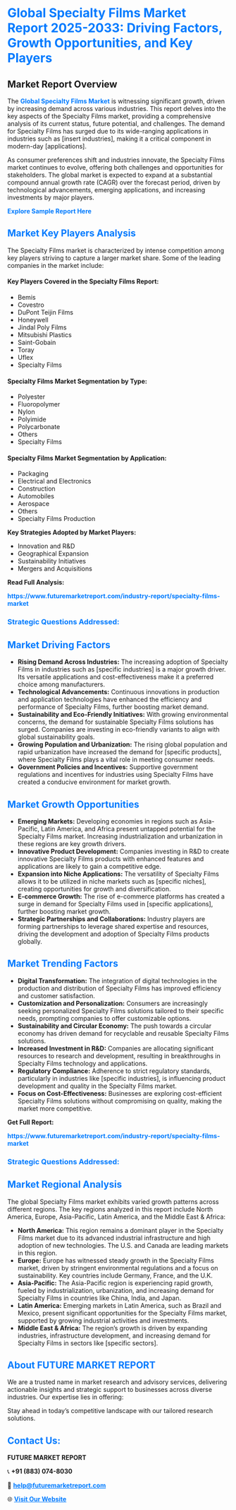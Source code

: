 <h1 style="color: #007BFF;">Global Specialty Films Market Report 2025-2033: Driving Factors, Growth Opportunities, and Key Players</h1>

<section id="overview">
<h2>Market Report Overview</h2>
<p>The <a href="https://www.futuremarketreport.com/industry-report/specialty-films-market" style="color: #007BFF; text-decoration: none;"><strong>Global Specialty Films Market</strong></a> is witnessing significant growth, driven by increasing demand across various industries. This report delves into the key aspects of the Specialty Films market, providing a comprehensive analysis of its current status, future potential, and challenges. The demand for Specialty Films has surged due to its wide-ranging applications in industries such as [insert industries], making it a critical component in modern-day [applications].</p>
<p>As consumer preferences shift and industries innovate, the Specialty Films market continues to evolve, offering both challenges and opportunities for stakeholders. The global market is expected to expand at a substantial compound annual growth rate (CAGR) over the forecast period, driven by technological advancements, emerging applications, and increasing investments by major players.</p>
</section>

<section id="overview">
<p><a href="https://www.futuremarketreport.com/request-sample/reportId=110661" style="color: #007BFF; text-decoration: none;"><strong>Explore Sample Report Here</strong></a></p>
</section>

<section id="key-players">
<h2 style="color: #007BFF;">Market Key Players Analysis</h2>
<p>The Specialty Films market is characterized by intense competition among key players striving to capture a larger market share. Some of the leading companies in the market include:</p>
<h4>Key Players Covered in the Specialty Films Report:</h4>
<ul><li>Bemis</li><li>Covestro</li><li>DuPont Teijin Films</li><li>Honeywell</li><li>Jindal Poly Films</li><li>Mitsubishi Plastics</li><li>Saint-Gobain</li><li>Toray</li><li>Uflex</li><li>Specialty Films</li></ul>
<h4>Specialty Films Market Segmentation by Type:</h4>
<ul><li>Polyester</li><li>Fluoropolymer</li><li>Nylon</li><li>Polyimide</li><li>Polycarbonate</li><li>Others</li><li>Specialty Films</li></ul>

<h4>Specialty Films Market Segmentation by Application:</h4>
<ul><li>Packaging</li><li>Electrical and Electronics</li><li>Construction</li><li>Automobiles</li><li>Aerospace</li><li>Others</li><li>Specialty Films Production</li></ul>
<p><strong>Key Strategies Adopted by Market Players:</strong></p>
<ul>
<li>Innovation and R&D</li>
<li>Geographical Expansion</li>
<li>Sustainability Initiatives</li>
<li>Mergers and Acquisitions</li>
</ul>
</section>

<section>
<p><strong>Read Full Analysis: </strong></p><a href="https://www.futuremarketreport.com/industry-report/specialty-films-market" style="color: #007BFF; text-decoration: none;"><strong>https://www.futuremarketreport.com/industry-report/specialty-films-market</strong></a>
<h3 style="color: #007BFF;">Strategic Questions Addressed:</h3>
</section>

<section id="driving-factors">
<h2 style="color: #007BFF;">Market Driving Factors</h2>
<ul>
<li><strong>Rising Demand Across Industries:</strong> The increasing adoption of Specialty Films in industries such as [specific industries] is a major growth driver. Its versatile applications and cost-effectiveness make it a preferred choice among manufacturers.</li>
<li><strong>Technological Advancements:</strong> Continuous innovations in production and application technologies have enhanced the efficiency and performance of Specialty Films, further boosting market demand.</li>
<li><strong>Sustainability and Eco-Friendly Initiatives:</strong> With growing environmental concerns, the demand for sustainable Specialty Films solutions has surged. Companies are investing in eco-friendly variants to align with global sustainability goals.</li>
<li><strong>Growing Population and Urbanization:</strong> The rising global population and rapid urbanization have increased the demand for [specific products], where Specialty Films plays a vital role in meeting consumer needs.</li>
<li><strong>Government Policies and Incentives:</strong> Supportive government regulations and incentives for industries using Specialty Films have created a conducive environment for market growth.</li>
</ul>
</section>

<section id="growth-opportunities">
<h2 style="color: #007BFF;">Market Growth Opportunities</h2>
<ul>
<li><strong>Emerging Markets:</strong> Developing economies in regions such as Asia-Pacific, Latin America, and Africa present untapped potential for the Specialty Films market. Increasing industrialization and urbanization in these regions are key growth drivers.</li>
<li><strong>Innovative Product Development:</strong> Companies investing in R&D to create innovative Specialty Films products with enhanced features and applications are likely to gain a competitive edge.</li>
<li><strong>Expansion into Niche Applications:</strong> The versatility of Specialty Films allows it to be utilized in niche markets such as [specific niches], creating opportunities for growth and diversification.</li>
<li><strong>E-commerce Growth:</strong> The rise of e-commerce platforms has created a surge in demand for Specialty Films used in [specific applications], further boosting market growth.</li>
<li><strong>Strategic Partnerships and Collaborations:</strong> Industry players are forming partnerships to leverage shared expertise and resources, driving the development and adoption of Specialty Films products globally.</li>
</ul>
</section>

<section id="trending-factors">
<h2 style="color: #007BFF;">Market Trending Factors</h2>
<ul>
<li><strong>Digital Transformation:</strong> The integration of digital technologies in the production and distribution of Specialty Films has improved efficiency and customer satisfaction.</li>
<li><strong>Customization and Personalization:</strong> Consumers are increasingly seeking personalized Specialty Films solutions tailored to their specific needs, prompting companies to offer customizable options.</li>
<li><strong>Sustainability and Circular Economy:</strong> The push towards a circular economy has driven demand for recyclable and reusable Specialty Films solutions.</li>
<li><strong>Increased Investment in R&D:</strong> Companies are allocating significant resources to research and development, resulting in breakthroughs in Specialty Films technology and applications.</li>
<li><strong>Regulatory Compliance:</strong> Adherence to strict regulatory standards, particularly in industries like [specific industries], is influencing product development and quality in the Specialty Films market.</li>
<li><strong>Focus on Cost-Effectiveness:</strong> Businesses are exploring cost-efficient Specialty Films solutions without compromising on quality, making the market more competitive.</li>
</ul>
</section>

<section>
<p><strong>Get Full Report: </strong></p><a href="https://www.futuremarketreport.com/industry-report/specialty-films-market" style="color: #007BFF; text-decoration: none;"><strong>https://www.futuremarketreport.com/industry-report/specialty-films-market</strong></a>
<h3 style="color: #007BFF;">Strategic Questions Addressed:</h3>
</section>


<section id="regional-analysis">
<h2 style="color: #007BFF;">Market Regional Analysis</h2>
<p>The global Specialty Films market exhibits varied growth patterns across different regions. The key regions analyzed in this report include North America, Europe, Asia-Pacific, Latin America, and the Middle East & Africa:</p>
<ul>
<li><strong>North America:</strong> This region remains a dominant player in the Specialty Films market due to its advanced industrial infrastructure and high adoption of new technologies. The U.S. and Canada are leading markets in this region.</li>
<li><strong>Europe:</strong> Europe has witnessed steady growth in the Specialty Films market, driven by stringent environmental regulations and a focus on sustainability. Key countries include Germany, France, and the U.K.</li>
<li><strong>Asia-Pacific:</strong> The Asia-Pacific region is experiencing rapid growth, fueled by industrialization, urbanization, and increasing demand for Specialty Films in countries like China, India, and Japan.</li>
<li><strong>Latin America:</strong> Emerging markets in Latin America, such as Brazil and Mexico, present significant opportunities for the Specialty Films market, supported by growing industrial activities and investments.</li>
<li><strong>Middle East & Africa:</strong> The region’s growth is driven by expanding industries, infrastructure development, and increasing demand for Specialty Films in sectors like [specific sectors].</li>
</ul>
</section>

<footer>
<h2 style="color: #007BFF;">About FUTURE MARKET REPORT</h2>
<p>We are a trusted name in market research and advisory services, delivering actionable insights and strategic support to businesses across diverse industries. Our expertise lies in offering:</p>

<p>Stay ahead in today’s competitive landscape with our tailored research solutions.</p>

<h2 style="color: #007BFF;">Contact Us:</h2>
<p><strong>FUTURE MARKET REPORT</strong></p>
<p>📞 <strong>+91 (883) 074-8030</strong></p>
<p>📧 <strong><a href="mailto:help@futuremarketreport.com" style="color: #007BFF;">help@futuremarketreport.com</a></strong></p>
<p>🌐 <strong><a href="https://www.futuremarketreport.com/" style="color: #007BFF;">Visit Our Website</a></strong></p>
</footer>